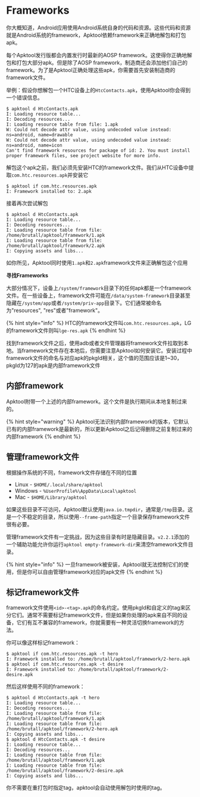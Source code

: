 # Frameworks

你大概知道，Android应用使用Android系统自身的代码和资源。这些代码和资源就是Android系统的framework，Apktool依赖framework来正确地解包和打包apk。

每个Apktool发行版都会内置发行时最新的AOSP framework。这使得你正确地解包和打包大部分apk。但是除了AOSP framework，制造商还会添加他们自己的framework。为了是Apktool正确处理这些apk，你需要首先安装制造商的framework文件。

举例：假设你想解包一个HTC设备上的`HtcContacts.apk`，使用Apktool你会得到一个错误信息。

```
$ apktool d HtcContacts.apk
I: Loading resource table...
I: Decoding resources...
I: Loading resource table from file: 1.apk
W: Could not decode attr value, using undecoded value instead: ns=android, name=drawable
W: Could not decode attr value, using undecoded value instead: ns=android, name=icon
Can't find framework resources for package of id: 2. You must install proper framework files, see project website for more info.
```

解包这个apk之前，我们必须先安装HTC的framework文件。我们从HTC设备中提取`com.htc.resources.apk`并安装它

```
$ apktool if com.htc.resources.apk
I: Framework installed to: 2.apk
```

接着再次尝试解包

```
$ apktool d HtcContacts.apk
I: Loading resource table...
I: Decoding resources...
I: Loading resource table from file: /home/brutall/apktool/framework/1.apk
I: Loading resource table from file: /home/brutall/apktool/framework/2.apk
I: Copying assets and libs...
```

如你所见，Apktool同时使用`1.apk`和`2.apk`framework文件来正确解包这个应用

**寻找Frameworks**

大部分情况下，设备上`/system/framework`目录下的任何apk都是一个framework文件。在一些设备上，framework文件可能在`/data/system-framework`目录甚至隐藏在`/system/app`或者`/system/priv-app`目录下。它们通常被命名为"resources", "res"或者"framework"。

{% hint style="info" %}
HTC的framework文件叫`com.htc.resources.apk`，LG的framework文件则叫`lge-res.apk`
{% endhint %}

找到framework文件之后，使用adb或者文件管理器将framework文件拉取到本地。当framework文件存在本地后，你需要注意Apktool如何安装它。安装过程中framework文件的命名与对应apk的pkgId相关，这个值的范围应该是1~30，pkgId为127的apk是内部framework文件

## 内部framework

Apktool附带一个上述的内部framework。这个文件是执行期间从本地复制过来的。

{% hint style="warning" %}
Apktool无法识别内部framework的版本，它默认已有的内部framework是最新的，所以更新Apktool之后记得删除之前复制过来的内部framework
{% endhint %}

## 管理framework文件

根据操作系统的不同，framework文件存储在不同的位置

- Linux - `$HOME/.local/share/apktool`
- Windows - `%UserProfile%\AppData\Local\apktool`
- Mac - `$HOME/Library/apktool`

如果这些目录不可访问，Apktool默认使用`java.io.tmpdir`，通常是`/tmp`目录。这是一个不稳定的目录，所以使用`--frame-path`指定一个目录保存framework文件很有必要。

管理framework文件有一定挑战，因为这些目录有时是隐藏目录。`v2.2.1`添加的一个辅助功能允许你运行`apktool empty-framework-dir`来清空framework文件目录。

{% hint style="info" %}
一旦framework被安装，Apktool就无法控制它们的使用，但是你可以自由管理framework对应的apk文件
{% endhint %}

## 标记framework文件

framework文件使用`<id>-<tag>.apk`的命名约定。使用pkgId和自定义的tag来区分它们。通常不需要标记framework文件，但是如果你处理的apk来自不同的设备，它们有互不兼容的framework，你就需要有一种灵活切换framework的方法。

你可以像这样标记framework：

```
$ apktool if com.htc.resources.apk -t hero
I: Framework installed to: /home/brutall/apktool/framework/2-hero.apk
$ apktool if com.htc.resources.apk -t desire
I: Framework installed to: /home/brutall/apktool/framework/2-desire.apk
```

然后这样使用不同的framework：

```
$ apktool d HtcContacts.apk -t hero
I: Loading resource table...
I: Decoding resources...
I: Loading resource table from file: /home/brutall/apktool/framework/1.apk
I: Loading resource table from file: /home/brutall/apktool/framework/2-hero.apk
I: Copying assets and libs...
$ apktool d HtcContacts.apk -t desire
I: Loading resource table...
I: Decoding resources...
I: Loading resource table from file: /home/brutall/apktool/framework/1.apk
I: Loading resource table from file: /home/brutall/apktool/framework/2-desire.apk
I: Copying assets and libs...
```

你不需要在重打包时指定tag，apktool会自动使用解包时使用的tag。